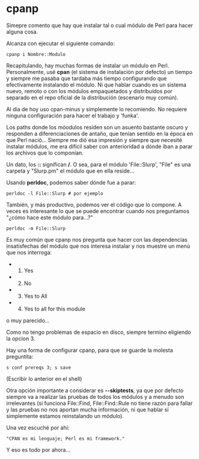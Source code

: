 # cpanp

Simepre comento que hay que instalar tal o cual módulo de Perl para hacer alguna cosa.

Alcanza con ejecutar el siguiente comando:
	
	cpanp i Nombre::Modulo

Recapitulando, hay muchas formas de instalar un módulo en Perl. Personalmente, usé __cpan__ 
(el sistema de instalación por defecto) un tiempo y siempre me pasaba que tardaba más tiempo
configurando que efectivamente instalando el módulo. Ni que hablar cuando es un sistema nuevo, 
remoto o con los módulos empaquetados y distribuídos por separado en el repo oficial de la 
distribución (escenario muy común).

Al día de hoy uso cpan-minus y simplemente lo recomiendo.
No requiere ninguna configuración para hacer el trabajo y 'funka'.

Los paths donde los móodulos residen son un asuento bastante oscuro y responden a 
diferenciaciones de antaño, que tenían sentido en la época en que Perl nació... Siempre
me dió esa impresión y siempre que necesité instalar módulos, me era difícil saber con 
anterioridad a dónde iban a parar los archivos que lo componían.

Un dato, los __::__ significan __/__. O sea, para el módulo 'File::Slurp', "File" es una carpeta y 
"Slurp.pm" el módulo que en ella reside...

Usando __perldoc__, podemos saber dónde fue a parar:

	perldoc -l File::Slurp # por ejemplo

También, y más productivo, podemos ver el código que lo compone. A veces es interesante lo que se 
puede encontrar cuando nos preguntamos "¿cómo hace este módulo para...?"
	
	perldoc -m File::Slurp

Es muy común que cpanp nos pregunta que hacer con las dependencias insatisfechas del módulo que nos
interesa instalar y nos muestre un menú que nos interroga:

* 1) Yes
* 2) No
* 3) Yes to All
* 4) Yes to all for this module

o muy parecido...

Como no tengo problemas de espacio en disco, siempre termino eligiendo la opcion 3.

Hay una forma de configurar cpanp, para que se guarde la molesta preguntita:

	s conf prereqs 3; s save

(Escribir lo anterior en el shell)

Otra opción importante a considerar es __--skiptests__, ya que por defecto siempre va a realizar las
pruebas de todos los módulos y a menudo son irrelevantes (si funciona File::Find, File::Find::Rule no tiene
razón para fallar y las pruebas no nos aportan mucha información, ni que hablar si simplemente estamos reinstalando
un módulo).

Una vez escuché por ahí:

	"CPAN es mi lenguaje; Perl es mi framework."

Y eso es todo por ahora...

